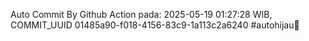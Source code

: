 Auto Commit By Github Action pada: 2025-05-19 01:27:28 WIB, COMMIT_UUID 01485a90-f018-4156-83c9-1a113c2a6240 #autohijau🗿
